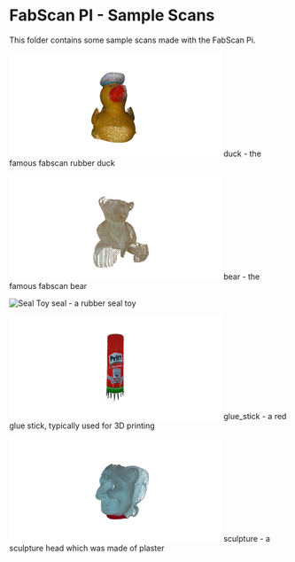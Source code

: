 # FabScan PI - Sample Scans

This folder contains some sample scans made with the FabScan Pi. 

![Rubber Duck](/examples/duck/duck_icon.png)
duck - the famous fabscan rubber duck

![Fabscan Bear](/examples/bear/bear_icon.png)
bear - the famous fabscan bear 

![Seal Toy](/examples/searl/seal_icon.png)
seal - a rubber seal toy

![Glue Stick](/examples/glue_stick/glue_stick_icon.png)
glue_stick - a red glue stick, typically used for 3D printing

![sculpture](/examples/sculpture/sculpture_icon.png)
sculpture - a sculpture head which was made of plaster

